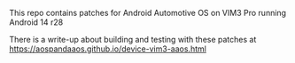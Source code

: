 This repo contains patches for Android Automotive OS on VIM3 Pro running Android 14 r28

There is a write-up about building and testing with these patches at
<https://aospandaaos.github.io/device-vim3-aaos.html>
